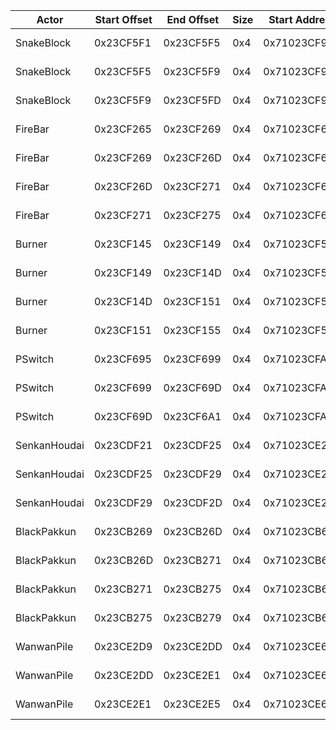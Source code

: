 | Actor | Start Offset | End Offset | Size | Start Address | End Address | Hex | Float | Info |
|----|------|---------|---------|-----------|-----|-----|-----|-----|
| SnakeBlock | 0x23CF5F1 | 0x23CF5F5 | 0x4 | 0x71023CF9B0 | 0x71023CF9B4 | 0xC1000000 | -8.0 | Protrusion Left |
| SnakeBlock | 0x23CF5F5 | 0x23CF5F9 | 0x4 | 0x71023CF9B4 | 0x71023CF9B8 | 0x41800000 | 16.0 | Protrusion Top |
| SnakeBlock | 0x23CF5F9 | 0x23CF5FD | 0x4 | 0x71023CF9B8 | 0x71023CF9BC | 0x41000000 | 8.0 | Protrusion Right |
| FireBar | 0x23CF265 | 0x23CF269 | 0x4 | 0x71023CF624 | 0x71023CF628 | 0xC1000000 | -8.0 | Protrusion Left |
| FireBar | 0x23CF269 | 0x23CF26D | 0x4 | 0x71023CF628 | 0x71023CF62C | 0x41000000 | 8.0 | Protrusion Top |
| FireBar | 0x23CF26D | 0x23CF271 | 0x4 | 0x71023CF62C | 0x71023CF630 | 0x41000000 | 8.0 | Protrusion Right |
| FireBar | 0x23CF271 | 0x23CF275 | 0x4 | 0x71023CF630 | 0x71023CF634 | 0xC1000000 | -8.0 | Protrusion Bottom |
| Burner | 0x23CF145 | 0x23CF149 | 0x4 | 0x71023CF504 | 0x71023CF508 | 0xC1000000 | -8.0 | Protrusion Left |
| Burner | 0x23CF149 | 0x23CF14D | 0x4 | 0x71023CF508 | 0x71023CF50C | 0x41400000 | 12.0 | Protrusion Top |
| Burner | 0x23CF14D | 0x23CF151 | 0x4 | 0x71023CF50C | 0x71023CF510 | 0x41000000 | 8.0 | Protrusion Right |
| Burner | 0x23CF151 | 0x23CF155 | 0x4 | 0x71023CF510 | 0x71023CF514 | 0xC0800000 | -4.0 | Protrusion Bottom |
| PSwitch | 0x23CF695 | 0x23CF699 | 0x4 | 0x71023CFA54 | 0x71023CFA58 | 0xC1000000 | -8.0 | Protrusion Left |
| PSwitch | 0x23CF699 | 0x23CF69D | 0x4 | 0x71023CFA58 | 0x71023CFA5C | 0x41800000 | 16.0 | Protrusion Top |
| PSwitch | 0x23CF69D | 0x23CF6A1 | 0x4 | 0x71023CFA5C | 0x71023CFA60 | 0x41000000 | 8.0 | Protrusion Right |
| SenkanHoudai | 0x23CDF21 | 0x23CDF25 | 0x4 | 0x71023CE2E0 | 0x71023CE2E4 | 0xC1000000 | -8.0 | Protrusion Left |
| SenkanHoudai | 0x23CDF25 | 0x23CDF29 | 0x4 | 0x71023CE2E4 | 0x71023CE2E8 | 0x41800000 | 16.0 | Protrusion Top |
| SenkanHoudai | 0x23CDF29 | 0x23CDF2D | 0x4 | 0x71023CE2E8 | 0x71023CE2EC | 0x41000000 | 8.0 | Protrusion Right |
| BlackPakkun | 0x23CB269 | 0x23CB26D | 0x4 | 0x71023CB628 | 0x71023CB62C | 0xC1000000 | -8.0 | Protrusion Left |
| BlackPakkun | 0x23CB26D | 0x23CB271 | 0x4 | 0x71023CB62C | 0x71023CB630 | 0x41000000 | 8.0 | Protrusion Top |
| BlackPakkun | 0x23CB271 | 0x23CB275 | 0x4 | 0x71023CB630 | 0x71023CB634 | 0x41000000 | 8.0 | Protrusion Right |
| BlackPakkun | 0x23CB275 | 0x23CB279 | 0x4 | 0x71023CB634 | 0x71023CB638 | 0xC1000000 | -8.0 | Protrusion Bottom |
| WanwanPile | 0x23CE2D9 | 0x23CE2DD | 0x4 | 0x71023CE698 | 0x71023CE69C | 0xC1000000 | -8.0 | Protrusion Left |
| WanwanPile | 0x23CE2DD | 0x23CE2E1 | 0x4 | 0x71023CE69C | 0x71023CE6A0 | 0x41800000 | 16.0 | Protrusion Top |
| WanwanPile | 0x23CE2E1 | 0x23CE2E5 | 0x4 | 0x71023CE6A0 | 0x71023CE6A4 | 0x41000000 | 8.0 | Protrusion Right |
